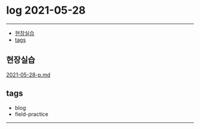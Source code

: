 # log 2021-05-28

--------------------------

- [현장실습](#현장실습)
- [tags](#tags)


## 현장실습

[2021-05-28-p.md](./2021-05-28-p.md)

## tags
- blog
- field-practice

--------------------------

